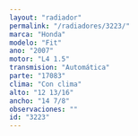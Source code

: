 ```yaml
---
layout: "radiador"
permalink: "/radiadores/3223/"
marca: "Honda"
modelo: "Fit"
ano: "2007"
motor: "L4 1.5"
transmision: "Automática"
parte: "17083"
clima: "Con clima"
alto: "12 13/16"
ancho: "14 7/8"
observaciones: ""
id: "3223"
---
```


